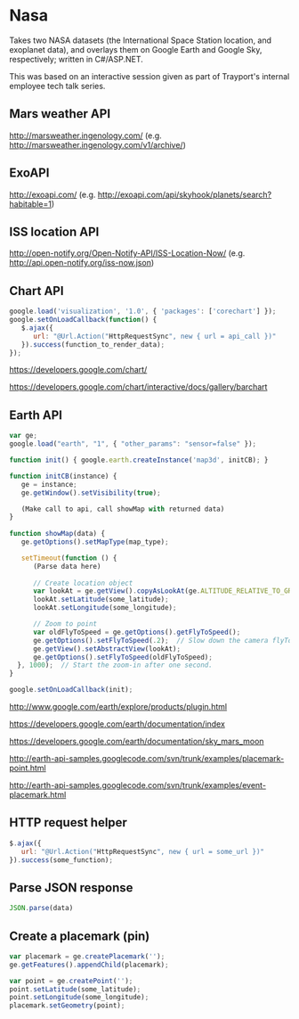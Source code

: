 # Nasa
Takes two NASA datasets (the International Space Station location, and exoplanet data),
and overlays them on Google Earth and Google Sky, respectively; written in C#/ASP.NET.

This was based on an interactive session given as part of Trayport's internal employee
tech talk series.

## Mars weather API

http://marsweather.ingenology.com/ (e.g. http://marsweather.ingenology.com/v1/archive/)

## ExoAPI

http://exoapi.com/ (e.g.  http://exoapi.com/api/skyhook/planets/search?habitable=1)

## ISS location API

http://open-notify.org/Open-Notify-API/ISS-Location-Now/ (e.g. http://api.open-notify.org/iss-now.json)

## Chart API

```javascript
google.load('visualization', '1.0', { 'packages': ['corechart'] });
google.setOnLoadCallback(function() {
   $.ajax({
      url: "@Url.Action("HttpRequestSync", new { url = api_call })"
   }).success(function_to_render_data);
});
```

https://developers.google.com/chart/

https://developers.google.com/chart/interactive/docs/gallery/barchart

## Earth API

```javascript
var ge;
google.load("earth", "1", { "other_params": "sensor=false" });

function init() { google.earth.createInstance('map3d', initCB); }

function initCB(instance) {
   ge = instance;
   ge.getWindow().setVisibility(true);

   (Make call to api, call showMap with returned data) 
}
      
function showMap(data) {
   ge.getOptions().setMapType(map_type);

   setTimeout(function () {
      (Parse data here)
      
      // Create location object
      var lookAt = ge.getView().copyAsLookAt(ge.ALTITUDE_RELATIVE_TO_GROUND);
      lookAt.setLatitude(some_latitude);
      lookAt.setLongitude(some_longitude);

      // Zoom to point
      var oldFlyToSpeed = ge.getOptions().getFlyToSpeed();
      ge.getOptions().setFlyToSpeed(.2);  // Slow down the camera flyTo speed.
      ge.getView().setAbstractView(lookAt);
      ge.getOptions().setFlyToSpeed(oldFlyToSpeed);
  }, 1000);  // Start the zoom-in after one second.
}

google.setOnLoadCallback(init);
```

http://www.google.com/earth/explore/products/plugin.html

https://developers.google.com/earth/documentation/index

https://developers.google.com/earth/documentation/sky_mars_moon

http://earth-api-samples.googlecode.com/svn/trunk/examples/placemark-point.html

http://earth-api-samples.googlecode.com/svn/trunk/examples/event-placemark.html

## HTTP request helper

```javascript
$.ajax({ 
   url: "@Url.Action("HttpRequestSync", new { url = some_url })"
}).success(some_function);
```

## Parse JSON response

```javascript
JSON.parse(data)
```

## Create a placemark (pin)

```javascript
var placemark = ge.createPlacemark('');
ge.getFeatures().appendChild(placemark);

var point = ge.createPoint('');
point.setLatitude(some_latitude);
point.setLongitude(some_longitude);
placemark.setGeometry(point);
```
